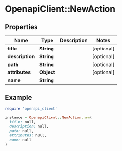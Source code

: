 # OpenapiClient::NewAction

## Properties

| Name | Type | Description | Notes |
| ---- | ---- | ----------- | ----- |
| **title** | **String** |  | [optional] |
| **description** | **String** |  | [optional] |
| **path** | **String** |  | [optional] |
| **attributes** | **Object** |  | [optional] |
| **name** | **String** |  |  |

## Example

```ruby
require 'openapi_client'

instance = OpenapiClient::NewAction.new(
  title: null,
  description: null,
  path: null,
  attributes: null,
  name: null
)
```


